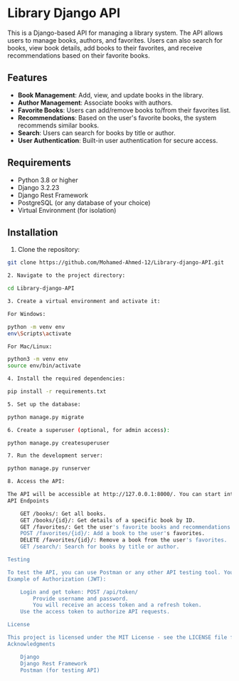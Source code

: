# Library Django API

This is a Django-based API for managing a library system. The API allows users to manage books, authors, and favorites. Users can also search for books, view book details, add books to their favorites, and receive recommendations based on their favorite books.

## Features
- **Book Management**: Add, view, and update books in the library.
- **Author Management**: Associate books with authors.
- **Favorite Books**: Users can add/remove books to/from their favorites list.
- **Recommendations**: Based on the user's favorite books, the system recommends similar books.
- **Search**: Users can search for books by title or author.
- **User Authentication**: Built-in user authentication for secure access.

## Requirements
- Python 3.8 or higher
- Django 3.2.23
- Django Rest Framework
- PostgreSQL (or any database of your choice)
- Virtual Environment (for isolation)

## Installation

1. Clone the repository:
```bash
git clone https://github.com/Mohamed-Ahmed-12/Library-django-API.git

2. Navigate to the project directory:

cd Library-django-API

3. Create a virtual environment and activate it:

For Windows:

python -m venv env
env\Scripts\activate

For Mac/Linux:

python3 -m venv env
source env/bin/activate

4. Install the required dependencies:

pip install -r requirements.txt

5. Set up the database:

python manage.py migrate

6. Create a superuser (optional, for admin access):

python manage.py createsuperuser

7. Run the development server:

python manage.py runserver

8. Access the API:

The API will be accessible at http://127.0.0.1:8000/. You can start interacting with it via Postman or any HTTP client.
API Endpoints

    GET /books/: Get all books.
    GET /books/{id}/: Get details of a specific book by ID.
    GET /favorites/: Get the user's favorite books and recommendations.
    POST /favorites/{id}/: Add a book to the user's favorites.
    DELETE /favorites/{id}/: Remove a book from the user's favorites.
    GET /search/: Search for books by title or author.

Testing

To test the API, you can use Postman or any other API testing tool. You’ll need to include authentication headers (JWT token) for the routes that require authentication.
Example of Authorization (JWT):

    Login and get token: POST /api/token/
        Provide username and password.
        You will receive an access token and a refresh token.
    Use the access token to authorize API requests.

License

This project is licensed under the MIT License - see the LICENSE file for details.
Acknowledgments

    Django
    Django Rest Framework
    Postman (for testing API)
